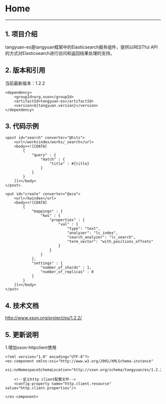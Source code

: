 # Home
------

## 1. 项目介绍

tangyuan-es是tangyuan框架中的Elasticsearch服务组件，提供以RESTful API的方式对Elasticsearch进行访问和返回结果处理的支持。

## 2. 版本和引用

当前最新版本：1.2.2

	<dependency>
	    <groupId>org.xson</groupId>
	    <artifactId>tangyuan-es</artifactId>
	    <version>${tangyuan.version}</version>
	</dependency>

## 3. 代码示例

	<post id="search" converter="@hits">
		<url>/worksindex/works/_search</url>
		<body><![CDATA[
			{
			    "query" : {
			        "match" : {
			            "title" : #{title}
			        }
			    }
			}		
		]]></body>
	</post>	

	<put id="create" converter="@xco">
		<url>/kwindex</url>
		<body><![CDATA[
			{
				"mappings" : {
					"kws" : {
						"properties" : {
							"val" : {
								"type": "text",
								"analyzer": "lc_index",
								"search_analyzer": "lc_search",
								"term_vector": "with_positions_offsets"
							}
						}
					}
				},
				"settings" : {
					"number_of_shards" : 1,
					"number_of_replicas" : 0
				}
			}
		]]></body>
	</put>

## 4. 技术文档

<http://www.xson.org/project/es/1.2.2/>

## 5. 更新说明

1.增加xson-httpclient使用
	
	<?xml version="1.0" encoding="UTF-8"?>
	<es-component xmlns:xsi="http://www.w3.org/2001/XMLSchema-instance"
		xsi:noNamespaceSchemaLocation="http://xson.org/schema/tangyuan/es/1.2.2/component.xsd">
		
		<!--定义http client配置文件-->
		<config-property name="http.client.resource" value="http.client.properties"/>
	
	</es-component>
	
